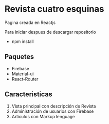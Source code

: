 
# Revista cuatro esquinas

  Pagina creada en Reactjs

  Para iniciar despues de descargar repositorio

  * npm install

## Paquetes

  * Firebase
  * Material-ui
  * React-Router


## Caracteristicas

1. Vista principal con descripción de Revista
2. Administración de usuarios con Firebase
3. Articulos con Markup lenguage  
